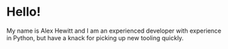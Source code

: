 # Hello!
My name is Alex Hewitt and I am an experienced developer with experience in Python, but have a knack for picking up new tooling quickly.
<!---
hewittaj/hewittaj is a ✨ special ✨ repository because its `README.md` (this file) appears on your GitHub profile.
You can click the Preview link to take a look at your changes.
--->
